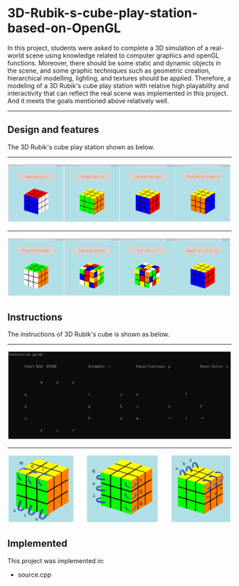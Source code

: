 # 3D-Rubik-s-cube-play-station-based-on-OpenGL
In this project, students were asked to complete a 3D simulation of a real-world scene using knowledge related to computer graphics and openGL functions. Moreover, there should be some static and dynamic objects in the scene, and some graphic techniques such as geometric creation, hierarchical modelling, lighting, and textures should be applied. Therefore, a modeling of a 3D Rubik's cube play station with relative high playability and interactivity that can reflect the real scene was implemented in this project. And it meets the goals mentioned above relatively well.
***
## Design and features
The 3D Rubik's cube play station shown as below.
***
![Image text](https://github.com/Spike81/3D-Rubik-s-cube-play-station-based-on-OpenGL/blob/main/images/1.png)
***
![Image text](https://github.com/Spike81/3D-Rubik-s-cube-play-station-based-on-OpenGL/blob/main/images/2.png)
## Instructions
The instructions of 3D Rubik's cube is shown as below.
***
![Image text](https://github.com/Spike81/3D-Rubik-s-cube-play-station-based-on-OpenGL/blob/main/images/3.png)
***
![Image text](https://github.com/Spike81/3D-Rubik-s-cube-play-station-based-on-OpenGL/blob/main/images/4.png)
## Implemented
This project was implemented in:
- source.cpp

